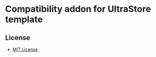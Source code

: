 # Compatibility addon for UltraStore template

## License
* [MIT License](https://raw.githubusercontent.com/ocmod-space/ocmod-enhanced-options/master/ultrastore/email/LICENSE.txt)
